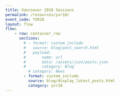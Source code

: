 ```yaml
---
title: Vancouver 2018 Sessions
permalink: /resources/yvr18/
event_code: YVR18
layout: flow
flow:
    - row: container_row
      sections:
        # - format: custom_include
        #   source: blog/post_search.html
        #   payload:
        #       name: url
        #       data: /assets/json/posts.json
        #       category: Blog
          # category: News
        - format: custom_include
          source: blog/display_latest_posts.html
          category: yvr18
---
```

